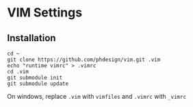 # VIM Settings

## Installation
```
cd ~
git clone https://github.com/phdesign/vim.git .vim
echo "runtime vimrc" > .vimrc
cd .vim
git submodule init
git submodule update
```
On windows, replace `.vim` with `vimfiles` and `.vimrc` with `_vimrc`
